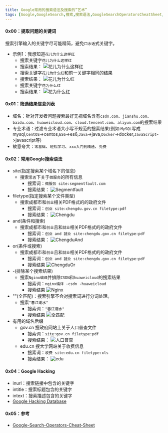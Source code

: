 ```yaml
---
title: Google常用的搜索语法及搜索的“艺术”
tags: [Google,GoogleSearch,搜索,搜索语法,GoogleSearchOperatorsCheatSheet,GoogleHackingDatabase]
---
```


#### 0x00：提取问题的关键词
搜索引擎输入的关键字尽可能精简，避免`口水话`式关键字。
  - 示例1：我想知道`花儿为什么这样红`
    - 搜索关键字`花儿为什么这样红`
    - 搜索结果：
    ![花儿为什么这样红](../images/20210628/why-flower-is-red.png)
    - 搜索关键字`花儿为什么红`和前一关键字相同的结果
    - 搜索结果：
    ![花儿为什么红](../images/20210628/why-flower-is-red.png)
    - 搜索关键字`花为什么红`
    - 搜索结果：
    ![花为什么红](../images/20210628/why-flower-is-red-result.png)

#### 0x01：筛选结果信息列表
  - 域名：针对开发者问题搜索最好无视域名含有`csdn.com`、`jianshu.com`、`baidu.com`、`huaweicloud.com`、`cloud.tencent.com`、`aliyun.com`的搜索结果
  - 专业术语：过滤专业术语大小写不规范的搜索结果(例如:`MySQL`写成mysql,`CentOS`->centos,`ES6`->es6,`Java`->java,`Docker`->docker,`JavaScript`->javascript等)
  - 故意夸大：`零基础`、`轻松学习`、`xxx入门到精通`、`免费`

#### 0x02：常用Google搜索语法
  - site(指定搜索某个域名下的信息)
    - 搜索`思否`下关于`微服务`的所有信息
      - 搜索词：`微服务 site:segmentfault.com`
      - 搜索结果：
      ![Segmentfault](../images/20210628/segmentfault.png)
  - filetype(指定搜索某个文件类型)
    - 搜索成都市和`创业`相关PDF格式的的政府文件
      - 搜索词：`创业 site:chengdu.gov.cn filetype:pdf`
      - 搜索结果：
      ![Chengdu](../images/20210628/chengdu.png)
  - and(条件和搜索)
    - 搜索成都市和`创业`且和`就业`相关PDF格式的的政府文件
      - 搜索词：`创业 and 就业 site:chengdu.gov.cn filetype:pdf`
      - 搜索结果：
      ![ChengduAnd](../images/20210628/chengdu-and.png)
  - or(条件或搜索)
    - 搜索成都市和`创业`且和`就业`相关PDF格式的的政府文件
      - 搜索词：`创业 and 就业 site:chengdu.gov.cn filetype:pdf`
      - 搜索结果
      ![ChengduOr](../images/20210628/chengdu-or.png)
  - -(排除某个搜索结果)
    - 搜索`Nginx编译`并排除`CSDN`和`huaweicloud`的搜索结果
      - 搜索词：`nginx编译 -csdn -huaweicloud`
      - 搜索结果
    ![Nginx](../images/20210628/nginx.png)
  - ""(全匹配)：搜索引擎不会对搜索词进行分词处理。
    - 搜索`"春江潮水"`
      - 搜索词：`"春江潮水"`
      - 搜索结果
    ![全匹配](../images/20210628/all.png)
  - 有用的域名后缀
    - gov.cn 搜政府网站上关于人口普查文件
      - 搜索词：`site:gov.cn filetype:pdf`
      - 搜索结果：
      ![人口普查](../images/20210628/gov.png)
    - edu.cn 搜大学网站关于收费信息
      - 搜索词：`收费 site:edu.cn filetype:xls`
      - 搜索结果：
      ![edu](../images/20210628/edu.png)

#### 0x04：Google Hacking
  - inurl：搜索链接中包含的关键字
  - intitle：搜索标题包含的关键字
  - intext：搜索描述包含的关键字
  - [Google Hacking Database](https://www.exploit-db.com/google-hacking-database)

#### 0x05：参考
  - [Google-Search-Operators-Cheat-Sheet](../files/Google-Search-Operators-Cheat-Sheet.pdf)